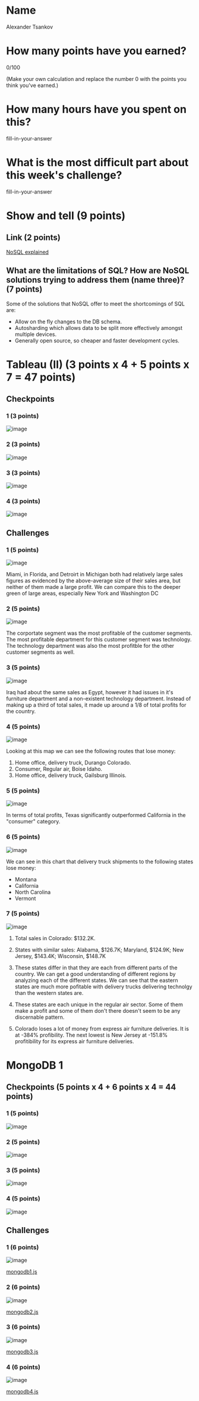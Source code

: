 # Name

Alexander Tsankov

# How many points have you earned?

0/100

(Make your own calculation and replace the number 0 with the points you think you've earned.)

# How many hours have you spent on this?

fill-in-your-answer

# What is the most difficult part about this week's challenge?

fill-in-your-answer

# Show and tell (9 points)

## Link (2 points)

[NoSQL explained](http://www.mongodb.com/nosql-explained)

## What are the limitations of SQL? How are NoSQL solutions trying to address them (name three)? (7 points)

Some of the solutions that NoSQL offer to meet the shortcomings of SQL are:

- Allow on the fly changes to the DB schema. 
- Autosharding which allows data to be split more effectively amongst multiple devices. 
- Generally open source, so cheaper and faster development cycles. 

# Tableau (II) (3 points x 4 + 5 points x 7 = 47 points)

## Checkpoints

### 1 (3 points)

![image](cp1.png)

### 2 (3 points)

![image](cp2.png)

### 3 (3 points)

![image](cp3.png)

### 4 (3 points)

![image](cp4.png)

## Challenges

### 1 (5 points)

![image](c1.png)

Miami, in Florida, and Detroirt in Michigan both had relatively large sales figures as evidenced by the above-average size of their sales area, but neither of them made a large profit. We can compare this to the deeper green of large areas, especially New York and Washington DC 
### 2 (5 points)

![image](c2.png)

The corportate segment was the most profitable of the customer segments. The most profitable department for  this customer segment was technology. The technology department was also the most profitble for the other customer segments as well. 
### 3 (5 points)

![image](c3.png)

Iraq had about the same sales as Egypt, however it had issues in it's furniture department and a non-existent technology department. Instead of making up a third of total sales, it made up around a 1/8 of total profits for the country. 

### 4 (5 points)

![image](c4.png)

Looking at this map we can see the following routes that lose money: 

1. Home office, delivery truck, Durango Colorado. 
2. Consumer, Regular air, Boise Idaho.
3. Home office, delivery truck, Gailsburg Illinois.

### 5 (5 points)

![image](c5.png)

In terms of total profits, Texas significantly outperformed California in the "consumer" category. 
### 6 (5 points)

![image](c6.png)

We can see in this chart that delivery truck shipments to the following states lose money: 

- Montana
- California
- North Carolina 
- Vermont

### 7 (5 points)

![image](c7.png)

1. Total sales in Colorado: $132.2K.

2. States with similar sales: Alabama, $126.7K; Maryland, $124.9K; New Jersey, $143.4K; Wisconsin, $148.7K

3. These states differ in that they are each from different parts of the country. We can get a good understanding of different regions by analyzing each of the different states. We can see that the eastern states are much more pofitable with delivery trucks delivering technolgy than the western states are. 

4. These states are each unique in the regular air sector. Some of them make a profit and some of them don't there doesn't seem to be any discernable pattern.

5. Colorado loses a lot of money from express air furniture deliveries. It is at -384% profibility. The next lowest is New Jersey at -151.8% profitibility for its express air furniture deliveries. 

# MongoDB 1

## Checkpoints (5 points x 4 + 6 points x 4 = 44  points)

### 1 (5 points)

![image](m_cp1.png)

### 2 (5 points)

![image](m_cp2.png)

### 3 (5 points)

![image](m_cp3.png)

### 4 (5 points)

![image](m_cp4.png)

## Challenges


### 1 (6 points)

![image](m_ch1.png)

[mongodb1.js](mongodb1.js)

### 2 (6 points)

![image](m_ch2.png)

[mongodb2.js](mongodb2.js)

### 3 (6 points)

![image](image.png?raw=true)

[mongodb3.js](mongodb3.js)

### 4 (6 points)

![image](image.png?raw=true)

[mongodb4.js](mongodb4.js)
